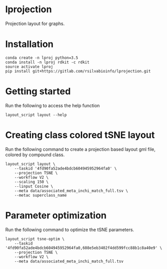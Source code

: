 # lprojection 
Projection layout for graphs.

# Installation
```
conda create -n lproj python=3.5   
conda install -n lproj rdkit -c rdkit 
source activate lproj
pip install git+https://gitlab.com/rsilvabioinfo/lprojection.git
```
# Getting started

Run the following to access the help function

```
layout_script layout --help
```

# Creating class colored tSNE layout 

Run the following command to create a projection based layout gml file, colored by compound class. 

```
layout_script layout \
    --taskid '4fd90fa52ade4bdcb604945952964fa0' \
    --projection TSNE \
    --workflow V2 \
    --scaling 150 \
    --linput Cosine \
    --meta data/associated_meta_inchi_match_full.tsv \
    --metac superclass_name

```
# Parameter optimization 

Run the following command to optimize the tSNE parameters. 

```
layout_script tsne-optim \
    --taskid '4fd90fa52ade4bdcb604945952964fa0,608e5eb3402f4dd599fcc88b1c8a40e9' \
    --projection TSNE \
    --workflow V2 \
    --meta data/associated_meta_inchi_match_full.tsv 
```

